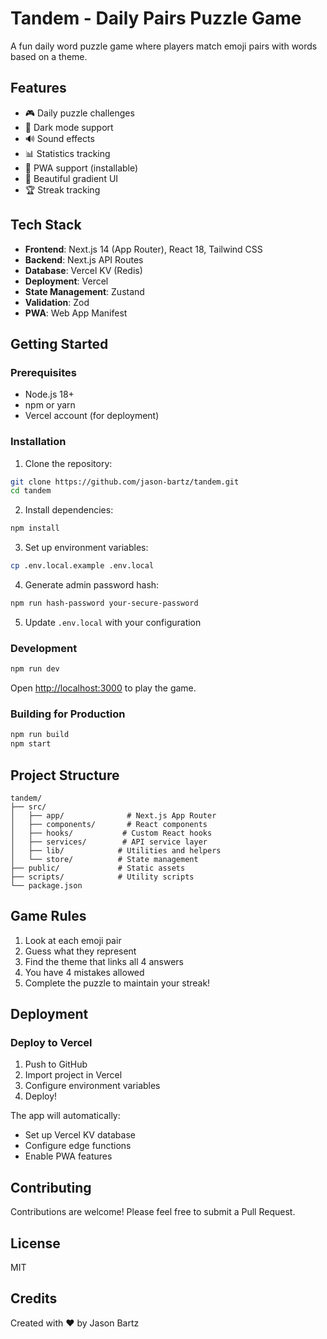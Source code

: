 # Tandem - Daily Pairs Puzzle Game

A fun daily word puzzle game where players match emoji pairs with words based on a theme.

## Features

- 🎮 Daily puzzle challenges
- 🌙 Dark mode support
- 🔊 Sound effects
- 📊 Statistics tracking
- 📱 PWA support (installable)
- 🎨 Beautiful gradient UI
- 🏆 Streak tracking

## Tech Stack

- **Frontend**: Next.js 14 (App Router), React 18, Tailwind CSS
- **Backend**: Next.js API Routes
- **Database**: Vercel KV (Redis)
- **Deployment**: Vercel
- **State Management**: Zustand
- **Validation**: Zod
- **PWA**: Web App Manifest

## Getting Started

### Prerequisites

- Node.js 18+ 
- npm or yarn
- Vercel account (for deployment)

### Installation

1. Clone the repository:
```bash
git clone https://github.com/jason-bartz/tandem.git
cd tandem
```

2. Install dependencies:
```bash
npm install
```

3. Set up environment variables:
```bash
cp .env.local.example .env.local
```

4. Generate admin password hash:
```bash
npm run hash-password your-secure-password
```

5. Update `.env.local` with your configuration

### Development

```bash
npm run dev
```

Open [http://localhost:3000](http://localhost:3000) to play the game.

### Building for Production

```bash
npm run build
npm start
```

## Project Structure

```
tandem/
├── src/
│   ├── app/              # Next.js App Router
│   ├── components/       # React components
│   ├── hooks/           # Custom React hooks
│   ├── services/        # API service layer
│   ├── lib/            # Utilities and helpers
│   └── store/          # State management
├── public/             # Static assets
├── scripts/            # Utility scripts
└── package.json
```

## Game Rules

1. Look at each emoji pair
2. Guess what they represent
3. Find the theme that links all 4 answers
4. You have 4 mistakes allowed
5. Complete the puzzle to maintain your streak!

## Deployment

### Deploy to Vercel

1. Push to GitHub
2. Import project in Vercel
3. Configure environment variables
4. Deploy!

The app will automatically:
- Set up Vercel KV database
- Configure edge functions
- Enable PWA features

## Contributing

Contributions are welcome! Please feel free to submit a Pull Request.

## License

MIT

## Credits

Created with ❤️ by Jason Bartz